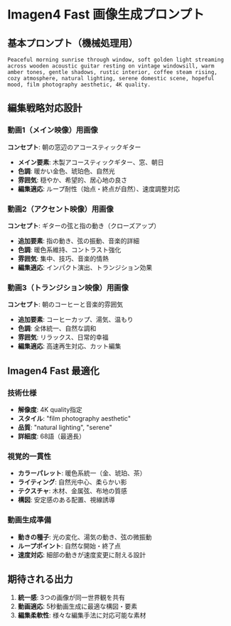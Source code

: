 # Imagen4 Fast 画像生成プロンプト

## 基本プロンプト（機械処理用）
```
Peaceful morning sunrise through window, soft golden light streaming across wooden acoustic guitar resting on vintage windowsill, warm amber tones, gentle shadows, rustic interior, coffee steam rising, cozy atmosphere, natural lighting, serene domestic scene, hopeful mood, film photography aesthetic, 4K quality.
```

## 編集戦略対応設計

### 動画1（メイン映像）用画像
**コンセプト**: 朝の窓辺のアコースティックギター
- **メイン要素**: 木製アコースティックギター、窓、朝日
- **色調**: 暖かい金色、琥珀色、自然光
- **雰囲気**: 穏やか、希望的、居心地の良さ
- **編集適応**: ループ耐性（始点・終点が自然）、速度調整対応

### 動画2（アクセント映像）用画像
**コンセプト**: ギターの弦と指の動き（クローズアップ）
- **追加要素**: 指の動き、弦の振動、音楽的詳細
- **色調**: 暖色系維持、コントラスト強化
- **雰囲気**: 集中、技巧、音楽的情熱
- **編集適応**: インパクト演出、トランジション効果

### 動画3（トランジション映像）用画像
**コンセプト**: 朝のコーヒーと音楽的雰囲気
- **追加要素**: コーヒーカップ、湯気、温もり
- **色調**: 全体統一、自然な調和
- **雰囲気**: リラックス、日常的幸福
- **編集適応**: 高速再生対応、カット編集

## Imagen4 Fast 最適化

### 技術仕様
- **解像度**: 4K quality指定
- **スタイル**: "film photography aesthetic"
- **品質**: "natural lighting", "serene"
- **詳細度**: 68語（最適長）

### 視覚的一貫性
- **カラーパレット**: 暖色系統一（金、琥珀、茶）
- **ライティング**: 自然光中心、柔らかい影
- **テクスチャ**: 木材、金属弦、布地の質感
- **構図**: 安定感のある配置、視線誘導

### 動画生成準備
- **動きの種子**: 光の変化、湯気の動き、弦の微振動
- **ループポイント**: 自然な開始・終了点
- **速度対応**: 細部の動きが速度変更に耐える設計

## 期待される出力
1. **統一感**: 3つの画像が同一世界観を共有
2. **動画適応**: 5秒動画生成に最適な構図・要素
3. **編集柔軟性**: 様々な編集手法に対応可能な素材